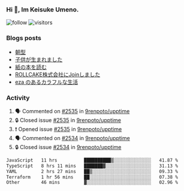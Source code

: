 ### Hi 👋, Im Keisuke Umeno.

<!--
**9renpoto/9renpoto** is a ✨ _special_ ✨ repository because its `README.md` (this file) appears on your GitHub profile.

Here are some ideas to get you started:

- 🔭 I’m currently working on ...
- 🌱 I’m currently learning ...
- 👯 I’m looking to collaborate on ...
- 🤔 I’m looking for help with ...
- 💬 Ask me about ...
- 📫 How to reach me: ...
- 😄 Pronouns: ...
- ⚡ Fun fact: ...
-->

![follow](https://img.shields.io/github/followers/9renpoto?label=Follow&style=social)
![visitors](https://komarev.com/ghpvc/?username=9renpoto&label=Profile%20views&color=0e75b6&style=flat)

### Blogs posts

<!-- BLOG-POST-LIST:START -->
- [朝型](https://9renpoto.win/entry/2024/05/29/im-an-early)
- [子供が生まれました](https://9renpoto.win/entry/2024/04/18/hello-world)
- [紙の本を読む](https://9renpoto.win/entry/2024/02/25/reading-papar-book)
- [ROLLCAKE株式会社にJoinしました](https://9renpoto.win/entry/2024/02/11/join)
- [eza のあるカラフルな生活](https://9renpoto.win/entry/2024/02/01/eza)
<!-- BLOG-POST-LIST:END -->

### Activity

<!--START_SECTION:activity-->
1. 🗣 Commented on [#2535](https://github.com/9renpoto/upptime/issues/2535#issuecomment-2221960331) in [9renpoto/upptime](https://github.com/9renpoto/upptime)
2. 🔒 Closed issue [#2535](https://github.com/9renpoto/upptime/issues/2535) in [9renpoto/upptime](https://github.com/9renpoto/upptime)
3. ❗ Opened issue [#2535](https://github.com/9renpoto/upptime/issues/2535) in [9renpoto/upptime](https://github.com/9renpoto/upptime)
4. 🗣 Commented on [#2534](https://github.com/9renpoto/upptime/issues/2534#issuecomment-2221760762) in [9renpoto/upptime](https://github.com/9renpoto/upptime)
5. 🔒 Closed issue [#2534](https://github.com/9renpoto/upptime/issues/2534) in [9renpoto/upptime](https://github.com/9renpoto/upptime)
<!--END_SECTION:activity-->

<!--START_SECTION:waka-->

```txt
JavaScript   11 hrs          ██████████▒░░░░░░░░░░░░░░   41.87 %
TypeScript   8 hrs 11 mins   ███████▓░░░░░░░░░░░░░░░░░   31.13 %
YAML         2 hrs 27 mins   ██▒░░░░░░░░░░░░░░░░░░░░░░   09.33 %
Terraform    1 hr 56 mins    ██░░░░░░░░░░░░░░░░░░░░░░░   07.38 %
Other        46 mins         ▓░░░░░░░░░░░░░░░░░░░░░░░░   02.96 %
```

<!--END_SECTION:waka-->
